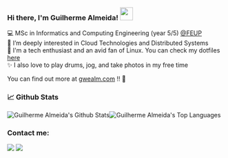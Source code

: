 ### Hi there, I'm Guilherme Almeida! <img src="https://raw.githubusercontent.com/MartinHeinz/MartinHeinz/master/wave.gif" width="30px" height="30px" />

<!--- Brief description ---> 
:computer: MSc in Informatics and Computing Engineering (year 5/5) [@FEUP](https://sigarra.up.pt/feup/pt/web_page.inicial) <br />
:telescope: I’m deeply interested in Cloud Technologies and Distributed Systems <br />
:seedling: I'm a tech enthusiast and an avid fan of Linux. You can check my dotfiles [here](https://github.com/gwealm/dotfiles) <br />
:sparkles: I also love to play drums, jog, and take photos in my free time <br />


You can find out more at [gwealm.com](https://gwealm.com/) !! 🚀

### 📈️ Github Stats

</p>


<div style="display: flex; flex-direction: row;">
  
  <img alt="Guilherme Almeida's Github Stats" align="center" src="https://github-readme-stats.vercel.app/api?username=gwealm&show_icons=true&line_height=27&theme=catppuccin_mocha" />
  
  <img alt="Guilherme Almeida's Top Languages" align="center" src="https://github-readme-stats.vercel.app/api/top-langs/?username=gwealm&langs_count=3&hide=jupyter%20notebook&theme=catppuccin_mocha" />
  
</div>

### Contact me:

<a href="mailto:me@gwealm.com" target="_blank"><img src="https://img.shields.io/badge/Email-me@gwealm.com-teal?style=for-the-badge&color=8a73ac&logo=gmail"></a>
<a href="https://www.linkedin.com/in/guilherme-m-almeida/" target="_blank"><img src="https://img.shields.io/badge/LinkedIn-Guilherme%20Almeida-teal?style=for-the-badge&color=8a73ac&logo=linkedin"></a>

<!-- Resources -->
<!-- Icons: https://simpleicons.org/ -->
<!-- GitHub Stats: https://github.com/anuraghazra/github-readme-stats -->
<!-- Emojis: https://emojipedia.org/emoji/ -->
<!-- HTML Emojis: https://www.fileformat.info/index.htm -->
<!-- Shields: https://shields.io/ -->
<!-- Awesome GitHub Profile README: https://github.com/abhisheknaiidu/awesome-github-profile-readme -->
<!-- MartinHeinz GitHub Profile README:: https://github.com/MartinHeinz/ -->
